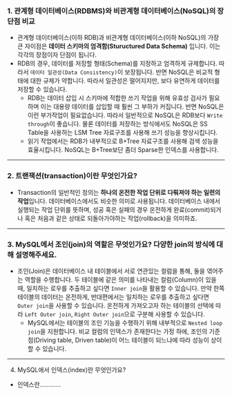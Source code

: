### 1. 관계형 데이터베이스(RDBMS)와 비관계형 데이터베이스(NoSQL)의 장단점 비교

- 관계형 데이터베이스(이하 RDB)과 비관계형 데이터베이스(이하 NoSQL)의 가장 큰 자이점은 **데이터 스키마의 엄격함(Stuructured Data Schema)** 입니다. 이는 각각의 장점이자 단점이 됩니다.
- RDB의 경우, 데이터를 저장할 형태(Schema)를 지정하고 엄격하게 규제합니다. 따라서 `데이터 일관성(Data Consistency)`이 보장됩니다. 반면 NoSQL은 비교적 형태에 대한 규제가 약합니다. 따라서 일관성은 떨어지지만, 보다 유연하게 데이터를 저장할 수 있습니다.
  - RDB는 데이터 삽입 시 스키마에 적합한 쓰기 작업을 위해 유효성 검사가 필요하며 이는 대용량 데이터를 삽입할 때 훨씬 그 부하가 커집니다. 반면 NoSQL은 이런 부가작업이 필요없습니다. 따라서 일반적으로 NoSQL은 RDB보다 `Write through`이 좋습니다. 물론 데이터를 저장하는 방식에서도 NoSQL은 SS Table을 사용하는 LSM Tree 자료구조를 사용해 쓰기 성능을 향상시킵니다.
  - 읽기 작업에서는 RDB가 내부적으로 B+Tree 자료구조를 사용해 검색 성능을 효율시킵니다. NoSQL는 B+Tree보단 좀더 Sparse한 인덱스를 사용합니다.

---

### 2. 트랜잭션(transaction)이란 무엇인가요?

- Transaction의 일반적인 정의는 **하나의 온전한 작업 단위로 다뤄져야 하는 일련의 작업**입니다. 데이터베이스에서도 비슷한 의미로 사용됩니다. 데이터베이스 내에서 실행되는 작업 단위를 뜻하며, 성공 혹은 실패의 경우 온전하게 완료(commit)되거나 혹은 처음과 같은 상태로 되돌아가야하는 작업(rollback)을 의미하죠.

---

### 3. MySQL에서 조인(join)의 역할은 무엇인가요? 다양한 join의 방식에 대해 설명해주세요.

- 조인(Join)은 데이터베이스 내 테이블에서 서로 연관있는 컬럼을 통해, 둘을 엮어주는 역할을 수행합니다. 두 테이블에 같은 의미를 나타내는 컬럼(Column)이 있을 때, 일치하는 로우를 추출하고 싶다면 `Inner join`을 활용할 수 있습니다. 만약 한쪽 테이블의 데이터는 온전하게, 반대편에서는 일치하는 로우를 추출하고 싶다면 `Outer join`을 사용할 수 있습니다. 온전하게 가져오고자 하는 테이블의 선택에 따라 `Left Outer join`, `Right Outer join`으로 구분해 사용할 수 있습니다.
  - MySQL에서는 테이블의 조인 기능을 수행하기 위해 내부적으로 `Nested loop join`을 지원합니다. 비교 컬럼의 인덱스가 존재한다는 가정 하에, 조인의 기준점(Driving table, Driven table)이 어느 테이블이 되느냐에 따라 성능이 상이할 수 있습니다.

---

4. MySQL에서 인덱스(index)란 무엇인가요?

- 인덱스란............
